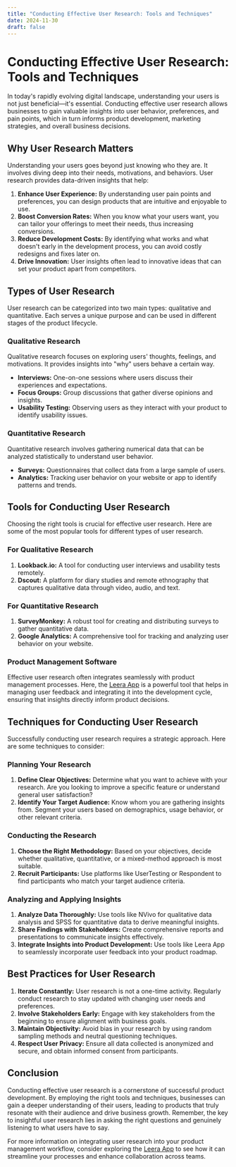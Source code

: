 ```yaml
---
title: "Conducting Effective User Research: Tools and Techniques"
date: 2024-11-30
draft: false
---
```

# Conducting Effective User Research: Tools and Techniques

In today's rapidly evolving digital landscape, understanding your users is not just beneficial—it's essential. Conducting effective user research allows businesses to gain valuable insights into user behavior, preferences, and pain points, which in turn informs product development, marketing strategies, and overall business decisions.

## Why User Research Matters

Understanding your users goes beyond just knowing who they are. It involves diving deep into their needs, motivations, and behaviors. User research provides data-driven insights that help:

1. **Enhance User Experience:** By understanding user pain points and preferences, you can design products that are intuitive and enjoyable to use.
2. **Boost Conversion Rates:** When you know what your users want, you can tailor your offerings to meet their needs, thus increasing conversions.
3. **Reduce Development Costs:** By identifying what works and what doesn't early in the development process, you can avoid costly redesigns and fixes later on.
4. **Drive Innovation:** User insights often lead to innovative ideas that can set your product apart from competitors.

## Types of User Research

User research can be categorized into two main types: qualitative and quantitative. Each serves a unique purpose and can be used in different stages of the product lifecycle.

### Qualitative Research

Qualitative research focuses on exploring users' thoughts, feelings, and motivations. It provides insights into "why" users behave a certain way.

- **Interviews:** One-on-one sessions where users discuss their experiences and expectations.
- **Focus Groups:** Group discussions that gather diverse opinions and insights.
- **Usability Testing:** Observing users as they interact with your product to identify usability issues.

### Quantitative Research

Quantitative research involves gathering numerical data that can be analyzed statistically to understand user behavior.

- **Surveys:** Questionnaires that collect data from a large sample of users.
- **Analytics:** Tracking user behavior on your website or app to identify patterns and trends.

## Tools for Conducting User Research

Choosing the right tools is crucial for effective user research. Here are some of the most popular tools for different types of user research.

### For Qualitative Research

1. **Lookback.io:** A tool for conducting user interviews and usability tests remotely.
2. **Dscout:** A platform for diary studies and remote ethnography that captures qualitative data through video, audio, and text.

### For Quantitative Research

1. **SurveyMonkey:** A robust tool for creating and distributing surveys to gather quantitative data.
2. **Google Analytics:** A comprehensive tool for tracking and analyzing user behavior on your website.

### Product Management Software

Effective user research often integrates seamlessly with product management processes. Here, the [Leera App](https://leera.app) is a powerful tool that helps in managing user feedback and integrating it into the development cycle, ensuring that insights directly inform product decisions.

## Techniques for Conducting User Research

Successfully conducting user research requires a strategic approach. Here are some techniques to consider:

### Planning Your Research

1. **Define Clear Objectives:** Determine what you want to achieve with your research. Are you looking to improve a specific feature or understand general user satisfaction?
2. **Identify Your Target Audience:** Know whom you are gathering insights from. Segment your users based on demographics, usage behavior, or other relevant criteria.

### Conducting the Research

1. **Choose the Right Methodology:** Based on your objectives, decide whether qualitative, quantitative, or a mixed-method approach is most suitable.
2. **Recruit Participants:** Use platforms like UserTesting or Respondent to find participants who match your target audience criteria.

### Analyzing and Applying Insights

1. **Analyze Data Thoroughly:** Use tools like NVivo for qualitative data analysis and SPSS for quantitative data to derive meaningful insights.
2. **Share Findings with Stakeholders:** Create comprehensive reports and presentations to communicate insights effectively.
3. **Integrate Insights into Product Development:** Use tools like Leera App to seamlessly incorporate user feedback into your product roadmap.

## Best Practices for User Research

1. **Iterate Constantly:** User research is not a one-time activity. Regularly conduct research to stay updated with changing user needs and preferences.
2. **Involve Stakeholders Early:** Engage with key stakeholders from the beginning to ensure alignment with business goals.
3. **Maintain Objectivity:** Avoid bias in your research by using random sampling methods and neutral questioning techniques.
4. **Respect User Privacy:** Ensure all data collected is anonymized and secure, and obtain informed consent from participants.

## Conclusion

Conducting effective user research is a cornerstone of successful product development. By employing the right tools and techniques, businesses can gain a deeper understanding of their users, leading to products that truly resonate with their audience and drive business growth. Remember, the key to insightful user research lies in asking the right questions and genuinely listening to what users have to say.

For more information on integrating user research into your product management workflow, consider exploring the [Leera App](https://leera.app) to see how it can streamline your processes and enhance collaboration across teams.